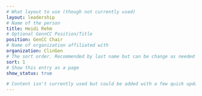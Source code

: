 ```yaml
---
# What layout to use (though not currently used)
layout: leadership
# Name of the person
title: Heidi Rehm
# Optional GennCC Position/Title
position: GenCC Chair
# Name of organization affiliated with
organization: ClinGen
# The sort order. Recommended by last name but can be change as needed
sort: 1
# Show this entry as a page
show_status: true

# Content isn't currently used but could be added with a few quick updates if needed to allow for bios
---
```


